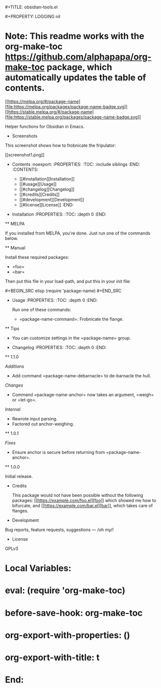 #+TITLE: obsidian-tools.el

#+PROPERTY: LOGGING nil

# Note: This readme works with the org-make-toc <https://github.com/alphapapa/org-make-toc> package, which automatically updates the table of contents.

[[https://melpa.org/#/package-name][file:https://melpa.org/packages/package-name-badge.svg]] [[https://stable.melpa.org/#/package-name][file:https://stable.melpa.org/packages/package-name-badge.svg]]

Helper functions for Obsidian in Emacs.

* Screenshots

This screenshot shows how to frobnicate the fripulator:

[[screenshot1.png]]

* Contents                                                         :noexport:
:PROPERTIES:
:TOC:      :include siblings
:END:
:CONTENTS:
  -  [[#installation][Installation]]
  -  [[#usage][Usage]]
  -  [[#changelog][Changelog]]
  -  [[#credits][Credits]]
  -  [[#development][Development]]
  -  [[#license][License]]
:END:

* Installation
:PROPERTIES:
:TOC:      :depth 0
:END:

** MELPA

If you installed from MELPA, you're done.  Just run one of the commands below.

** Manual

  Install these required packages:

  + =foo=
  + =bar=

  Then put this file in your load-path, and put this in your init file:

  #+BEGIN_SRC elisp
(require 'package-name)
  #+END_SRC

* Usage
:PROPERTIES:
:TOC:      :depth 0
:END:

  Run one of these commands:

  + =package-name-command=: Frobnicate the flange.

** Tips

+ You can customize settings in the =package-name= group.

* Changelog
:PROPERTIES:
:TOC:      :depth 0
:END:

** 1.1.0

*Additions*
+  Add command =package-name-debarnacle= to de-barnacle the hull.

*Changes*
+ Command =package-name-anchor= now takes an argument, =weigh= or =let-go=.

*Internal*
+  Rewrote input parsing.
+  Factored out anchor-weighing.

** 1.0.1

*Fixes*
+  Ensure anchor is secure before returning from =package-name-anchor=.

** 1.0.0

Initial release.

* Credits

  This package would not have been possible without the following packages: [[https://example.com/foo.el][foo]] which showed me how to bifurcate, and [[https://example.com/bar.el][bar]], which takes care of flanges.

* Development

Bug reports, feature requests, suggestions — /oh my/!

* License

GPLv3

# Local Variables:
# eval: (require 'org-make-toc)
# before-save-hook: org-make-toc
# org-export-with-properties: ()
# org-export-with-title: t
# End:
